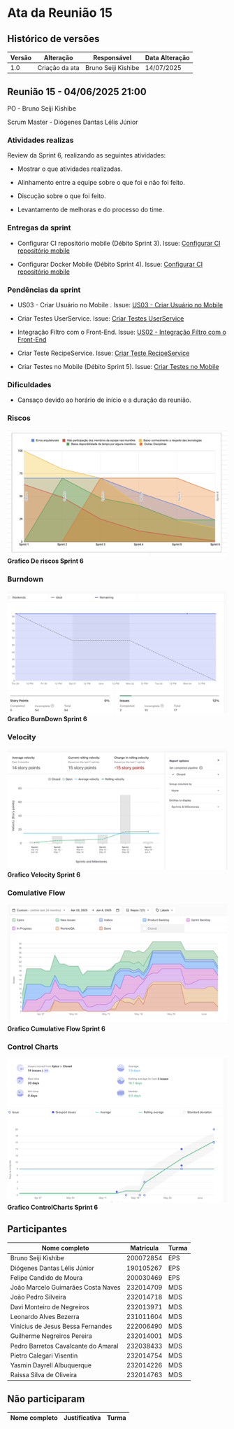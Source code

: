 # Ata da Reunião 15

## Histórico de versões

| Versão | Alteração       | Responsável         | Data Alteração |
|--------|-----------------|---------------------|----------------|
| 1.0    | Criação da ata  | Bruno Seiji Kishibe | 14/07/2025    |

## Reunião 15 - 04/06/2025 21:00

PO - Bruno Seiji Kishibe

Scrum Master - Diógenes Dantas Lélis Júnior

### Atividades realizas

Review da Sprint 6, realizando as seguintes atividades:

- Mostrar o que atividades realizadas.

- Alinhamento entre a equipe sobre o que foi e não foi feito.

- Discução sobre o que foi feito.

- Levantamento de melhoras e do processo do time.

### Entregas da sprint

- Configurar CI repositório mobile (Débito Sprint 3). Issue: [Configurar CI repositório mobile](https://app.zenhub.com/workspaces/2025-1time3ocr-67f593a6ef2d81000f2d84b4/issues/gh/fga-eps-mds/2025.1-sidechef-docs/28)

- Configurar Docker Mobile (Débito Sprint 4). Issue: [Configurar CI repositório mobile](https://app.zenhub.com/workspaces/2025-1time3ocr-67f593a6ef2d81000f2d84b4/issues/gh/fga-eps-mds/2025.1-sidechef-docs/63)

### Pendências da sprint

- US03 - Criar Usuário no Mobile . Issue: [US03 - Criar Usuário no Mobile](https://app.zenhub.com/workspaces/2025-1time3ocr-67f593a6ef2d81000f2d84b4/issues/gh/fga-eps-mds/2025.1-sidechef-docs/72)

- Criar Testes UserService. Issue: [Criar Testes UserService](https://app.zenhub.com/workspaces/2025-1time3ocr-67f593a6ef2d81000f2d84b4/issues/gh/fga-eps-mds/2025.1-sidechef-docs/75)

- Integração Filtro com o Front-End. Issue: [US02 - Integração Filtro com o Front-End](https://app.zenhub.com/workspaces/2025-1time3ocr-67f593a6ef2d81000f2d84b4/issues/gh/fga-eps-mds/2025.1-sidechef-docs/76)

- Criar Teste RecipeService. Issue: [Criar Teste RecipeService](https://app.zenhub.com/workspaces/2025-1time3ocr-67f593a6ef2d81000f2d84b4/issues/gh/fga-eps-mds/2025.1-sidechef-docs/76)

- Criar Testes no Mobile (Débito Sprint 5). Issue: [Criar Testes no Mobile](https://app.zenhub.com/workspaces/2025-1time3ocr-67f593a6ef2d81000f2d84b4/issues/gh/fga-eps-mds/2025.1-sidechef-docs/74)

### Dificuldades

- Cansaço devido ao horário de início e a duração da reunião.


### Riscos

![GraficoRiscos](../../assets/sprint6/GraficoRiscoSprint6.png)
**Grafico De riscos Sprint 6**

### Burndown

![GraficoBurndown](../../assets/sprint6/BurndownGraficoSprint6.png)
**Grafico BurnDown Sprint 6**

### Velocity

![GraficoVelocity](../../assets/sprint6/VelocitySprint6.png)
**Grafico Velocity Sprint 6**

### Comulative Flow

![CumulativeFlow](../../assets/sprint6/CumulativeFlowSprint6.png)
**Grafico Cumulative Flow Sprint 6**

### Control Charts

![ControlCharts](../../assets/sprint6/ControlChartSprint6.png)
**Grafico ControlCharts Sprint 6**

## Participantes

| Nome completo                                 | Matrícula   | Turma |
|-----------------------------------------------|-------------|-------|
| Bruno Seiji Kishibe                           | 200072854   | EPS   |
| Diógenes Dantas Lélis Júnior                  | 190105267   | EPS   |
| Felipe Candido de Moura                       | 200030469   | EPS   |
| João Marcelo Guimarães Costa Naves            | 232014709   | MDS   |
| João Pedro Silveira                           | 232014718   | MDS   |
| Davi Monteiro de Negreiros                    | 232013971   | MDS   |
| Leonardo Alves Bezerra                        | 231011604   | MDS   | 
| Vinícius de Jesus Bessa Fernandes             | 222006490   | MDS   | 
| Guilherme Negreiros Pereira                   | 232014001   | MDS   |
| Pedro Barretos Cavalcante do Amaral           | 232038433   | MDS   |
| Pietro Calegari Visentin                      | 232014754   | MDS   |
| Yasmin Dayrell Albuquerque                    | 232014226   | MDS   |
| Raissa Silva de Oliveira                      | 232014763   | MDS   |


## Não participaram

| Nome completo                                 | Justificativa                                        | Turma |
|-----------------------------------------------|------------------------------------------------------|-------|